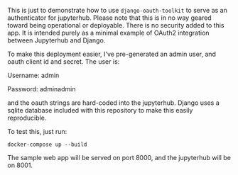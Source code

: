 This is just to demonstrate how to use ```django-oauth-toolkit``` to serve as an authenticator for jupyterhub. Please note that this is in no way geared toward being operational or deployable. There is no security added to this app. It is intended purely as a minimal example of OAuth2 integration between Jupyterhub and Django.

To make this deployment easier, I've pre-generated an admin user, and oauth client id and secret. The user is:

Username: admin

Password: adminadmin

and the oauth strings are hard-coded into the jupyterhub. Django uses a sqlite database included with this repository to make this easily reproducible.

To test this, just run:

    docker-compose up --build

The sample web app will be served on port 8000, and the jupyterhub will be on 8001.
